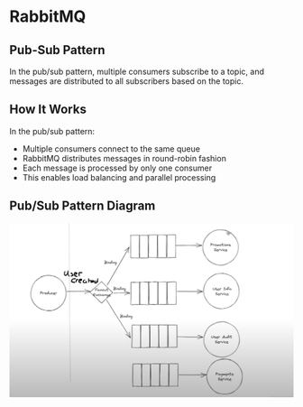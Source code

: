 # RabbitMQ

## Pub-Sub Pattern

In the pub/sub pattern, multiple consumers subscribe to a topic, and messages are distributed to all subscribers based on the topic.


## How It Works

In the pub/sub pattern:
- Multiple consumers connect to the same queue
- RabbitMQ distributes messages in round-robin fashion
- Each message is processed by only one consumer
- This enables load balancing and parallel processing


## Pub/Sub Pattern Diagram

![Pub/Sub Pattern Diagram](../resources/pub-sub.png)
